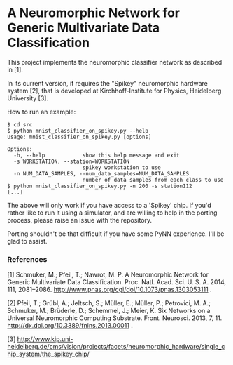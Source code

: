 # A Neuromorphic Network for Generic Multivariate Data Classification
This project implements the neuromorphic classifier network as described in [1].

In its current version, it requires the "Spikey" neuromorphic hardware system [2], that is developed at Kirchhoff-Institute for Physics, Heidelberg University [3].

How to run an example:

    $ cd src
    $ python mnist_classifier_on_spikey.py --help
    Usage: mnist_classifier_on_spikey.py [options]
    
    Options:
      -h, --help            show this help message and exit
      -s WORKSTATION, --station=WORKSTATION
                            spikey workstation to use
      -n NUM_DATA_SAMPLES, --num_data_samples=NUM_DATA_SAMPLES
                            number of data samples from each class to use
    $ python mnist_classifier_on_spikey.py -n 200 -s station112 
    [...]

The above will only work if you have access to a 'Spikey' chip. If you'd rather like to run it using a simulator, and are willing to help in the porting process, please raise an issue with the repository. 

Porting shouldn't be that difficult if you have some PyNN experience. I'll be glad to assist. 

### References 
[1] Schmuker, M.; Pfeil, T.; Nawrot, M. P. A Neuromorphic Network for Generic Multivariate Data Classification. Proc. Natl. Acad. Sci. U. S. A. 2014, 111, 2081–2086. http://www.pnas.org/cgi/doi/10.1073/pnas.1303053111 .

[2] Pfeil, T.; Grübl, A.; Jeltsch, S.; Müller, E.; Müller, P.; Petrovici, M. A.; Schmuker, M.; Brüderle, D.; Schemmel, J.; Meier, K. Six Networks on a Universal Neuromorphic Computing Substrate. Front. Neurosci. 2013, 7, 11. http://dx.doi.org/10.3389/fnins.2013.00011 .

[3] http://www.kip.uni-heidelberg.de/cms/vision/projects/facets/neuromorphic_hardware/single_chip_system/the_spikey_chip/
